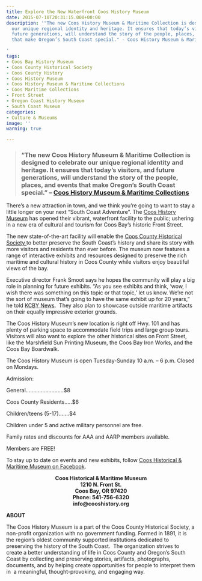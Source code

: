 ```yaml
---
title: Explore the New Waterfront Coos History Museum
date: 2015-07-10T20:31:15.000+00:00
description: '"The new Coos History Museum & Maritime Collection is designed to celebrate
  our unique regional identity and heritage. It ensures that today’s visitors, and
  future generations, will understand the story of the people, places, and events
  that make Oregon’s South Coast special." - Coos History Museum & Maritime Collections

'
tags:
- Coos Bay History Museum
- Coos County Historical Society
- Coos County History
- Coos History Museum
- Coos History Museum & Maritime Collections
- Coos Maritime Collections
- Front Street
- Oregon Coast History Museum
- South Coast Museum
categories:
- Culture & Museums
image: ''
warning: true

---
```

> ### “The new Coos History Museum & Maritime Collection is designed to celebrate our unique regional identity and heritage. It ensures that today’s visitors, and future generations, will understand the story of the people, places, and events that make Oregon’s South Coast special.” – <a href="http://cooshistory.org/center_overview" target="_blank">Coos History Museum & Maritime Collections</a>

There’s a new attraction in town, and we think you’re going to want to stay a little longer on your next “South Coast Adventure”. The <a href="http://www.cooshistory.org" target="_blank">Coos History Museum</a> has opened their vibrant, waterfront facility to the public; ushering in a new era of cultural and tourism for Coos Bay’s historic Front Street.

The new state-of-the-art facility will enable the <a href="http://www.cooshistory.org/" target="_blank">Coos County Historical Society </a>to better preserve the South Coast’s history and share its story with more visitors and residents than ever before. The museum now features a range of interactive exhibits and resources designed to preserve the rich maritime and cultural history in Coos County while visitors enjoy beautiful views of the bay.

Executive director Frank Smoot says he hopes the community will play a big role in planning for future exhibits. “As you see exhibits and think, ‘wow, I wish there was something on this topic or that topic,’ let us know. We’re not the sort of museum that’s going to have the same exhibit up for 20 years,” he told <a href="http://www.kcby.com/news/local/Coos-History-Museum-holding-Independence-Day-soft-opening-310775071.html" target="_blank">KCBY News</a>.  They also plan to showcase outside maritime artifacts on their equally impressive exterior grounds.

The Coos History Museum’s new location is right off Hwy. 101 and has plenty of parking space to accommodate field trips and large group tours. Visitors will also want to explore the other historical sites on Front Street, like the Marshfield Sun Printing Museum, the Coos Bay Iron Works, and the Coos Bay Boardwalk.

The Coos History Museum is open Tuesday-Sunday 10 a.m. – 6 p.m. Closed on Mondays.

Admission:

General…………………….$8

Coos County Residents…..$6

Children/teens (5-17)…….$4

Children under 5 and active military personnel are free.

Family rates and discounts for AAA and AARP members available.

Members are FREE!

To stay up to date on events and new exhibits, follow <a href="https://www.facebook.com/pages/Coos-Historical-Maritime-Museum/127039397356361" target="_blank">Coos Historical & Maritime Museum on Facebook</a>.

<p style="text-align: center;">
<strong>Coos Historical & Maritime Museum</strong><br /> <strong> 1210 N. Front St.</strong><br /> <strong> Coos Bay, OR 97420</strong><br /> <strong> Phone: 541-756-6320</strong><br /> <strong> info@cooshistory.org</strong>
</p>

**ABOUT**

The Coos History Museum is a part of the Coos County Historical Society, a non-profit organization with no government funding. Formed in 1891, it is the region’s oldest community supported institutions dedicated to preserving the history of the South Coast.  The organization strives to create a better understanding of life in Coos County and Oregon’s South Coast by collecting and preserving stories, artifacts, photographs, documents, and by helping create opportunities for people to interpret them in  a meaningful, thought-provoking, and engaging way.